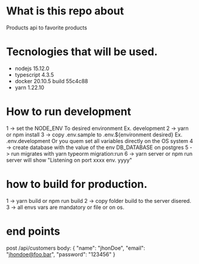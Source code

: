 # What is this repo about

Products api to favorite products

# Tecnologies that will be used.

  - nodejs 15.12.0
  - typescript 4.3.5
  - docker 20.10.5 build 55c4c88
  - yarn 1.22.10

  # How to run development

  1 -> set the NODE_ENV To desired environment Ex. development
  2 -> yarn or npm install
  3 -> copy .env.sample to .env.${environment desired} Ex. .env.development
       Or you quem set all variables directly on the OS system
  4 -> create database with the value of the env DB_DATABASE on postgres
  5 -> run migrates with yarn typeorm migration:run
  6 -> yarn server or npm run server will show "Listening on port xxxx env. yyyy"

# how to build for production.

  1 -> yarn build or npm run build
  2 -> copy folder build to the server disered.
  3 -> all envs vars are mandatory or file or on os.
# end points

  post /api/customers
    body: {
      "name": "jhonDoe",
      "email": "jhondoe@foo.bar",
      "password": "123456"
    }
